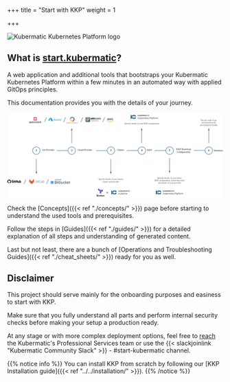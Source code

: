+++
title = "Start with KKP"
weight = 1

+++

![Kubermatic Kubernetes Platform logo](/img/KubermaticKubernetesPlatform-logo.jpg)

## What is [start.kubermatic](https://start.kubermatic.com)?

A web application and additional tools that bootstraps your Kubermatic Kubernetes Platform within a few minutes in an automated way with applied GitOps principles.

This documentation provides you with the details of your journey.

![High-level Flow](flow.png?width=700px&classes=shadow,border "High-level Flow")

Check the [Concepts]({{< ref "./concepts/" >}}) page before starting to understand the used tools and prerequisites.

Follow the steps in [Guides]({{< ref "./guides/" >}}) for a detailed explanation of all steps and understanding of generated content.

Last but not least, there are a bunch of [Operations and Troubleshooting Guides]({{< ref "./cheat_sheets/" >}}) ready for you as well.

## Disclaimer
This project should serve mainly for the onboarding purposes and easiness to start with KKP.

Make sure that you fully understand all parts and perform internal security checks before making your setup a production ready.

At any stage or with more complex deployment options, feel free to [reach](https://www.kubermatic.com/contact-us/) the Kubermatic's Professional Services team
or use the {{< slackjoinlink "Kubermatic Community Slack" >}} - #start-kubermatic channel.

{{% notice info %}}
You can install KKP from scratch by following our
[KKP Installation guide]({{< ref "../../installation/" >}}).
{{% /notice %}}
